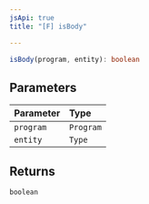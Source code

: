 ```yaml
---
jsApi: true
title: "[F] isBody"

---
```

```ts
isBody(program, entity): boolean
```

## Parameters

| Parameter | Type |
| :------ | :------ |
| `program` | `Program` |
| `entity` | `Type` |

## Returns

`boolean`
